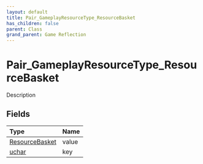 ```yaml
---
layout: default
title: Pair_GameplayResourceType_ResourceBasket
has_children: false
parent: Class
grand_parent: Game Reflection
---
```

# Pair_GameplayResourceType_ResourceBasket
Description 

## Fields
| Type | Name |
|:-------------|:--------------|
| [ResourceBasket](/game-reflection/classes/resource_basket.md) | value |
| [uchar](/game-reflection/enums/uchar.md) | key |
